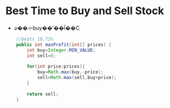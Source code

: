 # Best Time to Buy and Sell Stock
* ע��㣺buy��ʼ��Ϊ��Сֵ

```Java
    //beats 10.71%
    public int maxProfit(int[] prices) {
        int buy=Integer.MIN_VALUE;
        int sell=0;
        
        for(int price:prices){
            buy=Math.max(buy,-price);
            sell=Math.max(sell,buy+price);
        }
        
        return sell;
    }
```